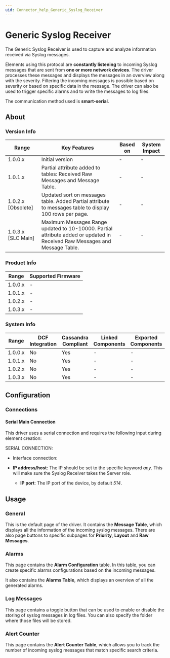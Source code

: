 ```yaml
---
uid: Connector_help_Generic_Syslog_Receiver
---
```


# Generic Syslog Receiver

The Generic Syslog Receiver is used to capture and analyze information received via Syslog messages.

Elements using this protocol are **constantly listening** to incoming Syslog messages that are sent from **one or more network devices**. The driver processes these messages and displays the messages in an overview along with the severity. Filtering the incoming messages is possible based on severity or based on specific data in the message. The driver can also be used to trigger specific alarms and to write the messages to log files.

The communication method used is **smart-serial**.

## About

### Version Info

| **Range**            | **Key Features**                                                                                                           | **Based on** | **System Impact** |
|----------------------|----------------------------------------------------------------------------------------------------------------------------|--------------|-------------------|
| 1.0.0.x              | Initial version                                                                                                            | \-           | \-                |
| 1.0.1.x              | Partial attribute added to tables: Received Raw Messages and Message Table.                                                | \-           | \-                |
| 1.0.2.x \[Obsolete\] | Updated sort on messages table. Added Partial attribute to messages table to display 100 rows per page.                    | \-           | \-                |
| 1.0.3.x \[SLC Main\] | Maximum Messages Range updated to 10-10000. Partial attribute added or updated in Received Raw Messages and Message Table. | \-           | \-                |

### Product Info

| **Range** | **Supported Firmware** |
|-----------|------------------------|
| 1.0.0.x   | \-                     |
| 1.0.1.x   | \-                     |
| 1.0.2.x   | \-                     |
| 1.0.3.x   | \-                     |

### System Info

| **Range** | **DCF Integration** | **Cassandra Compliant** | **Linked Components** | **Exported Components** |
|-----------|---------------------|-------------------------|-----------------------|-------------------------|
| 1.0.0.x   | No                  | Yes                     | \-                    | \-                      |
| 1.0.1.x   | No                  | Yes                     | \-                    | \-                      |
| 1.0.2.x   | No                  | Yes                     | \-                    | \-                      |
| 1.0.3.x   | No                  | Yes                     | \-                    | \-                      |

## Configuration

### Connections

#### Serial Main Connection

This driver uses a serial connection and requires the following input during element creation:

SERIAL CONNECTION:

- Interface connection:

- **IP address/host**: The IP should be set to the specific keyword *any*. This will make sure the Syslog Receiver takes the Server role.
  - **IP port**: The IP port of the device, by default *514*.

## Usage

### General

This is the default page of the driver. It contains the **Message Table**, which displays all the information of the incoming syslog messages. There are also page buttons to specific subpages for **Priority**, **Layout** and **Raw** **Messages**.

### Alarms

This page contains the **Alarm Configuration** table. In this table, you can create specific alarms configurations based on the incoming messages.

It also contains the **Alarms Table**, which displays an overview of all the generated alarms.

### Log Messages

This page contains a toggle button that can be used to enable or disable the storing of syslog messages in log files. You can also specify the folder where those files will be stored.

### Alert Counter

This page contains the **Alert Counter Table**, which allows you to track the number of incoming syslog messages that match specific search criteria.
